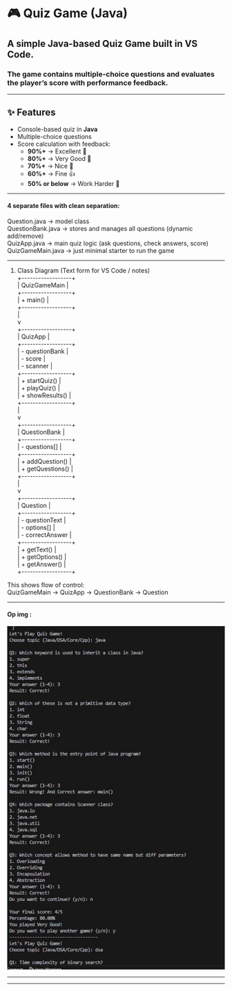 # 🎮 Quiz Game (Java)  

## A simple **Java-based Quiz Game** built in VS Code.    
### The game contains multiple-choice questions and evaluates the player’s score with performance feedback.  

---

## ✨ Features  
- Console-based quiz in **Java**  
- Multiple-choice questions  
- Score calculation with feedback:  
  - **90%+** → Excellent 🎯  
  - **80%+** → Very Good 💯  
  - **70%+** → Nice 🙂  
  - **60%+** → Fine 👍  
  - **50% or below** → Work Harder 💪  


**********************

#### 4 separate files with clean separation:  

Question.java → model class  
QuestionBank.java → stores and manages all questions (dynamic add/remove)   
QuizApp.java → main quiz logic (ask questions, check answers, score)    
QuizGameMain.java → just minimal starter to run the game  

****************************

1. Class Diagram (Text form for VS Code / notes)  
+------------------+  
|   QuizGameMain   |  
+------------------+  
| + main()         |  
+------------------+  
         |  
         v  
+------------------+  
|     QuizApp      |  
+------------------+  
| - questionBank   |  
| - score          |   
| - scanner        |  
+------------------+  
| + startQuiz()    |  
| + playQuiz()     |  
| + showResults()  |  
+------------------+  
         |  
         v  
+------------------+  
|   QuestionBank   |  
+------------------+  
| - questions[]    |  
+------------------+  
| + addQuestion()  |  
| + getQuestions() |  
+------------------+  
         |  
         v  
+------------------+  
|    Question      |  
+------------------+  
| - questionText   |  
| - options[]      |  
| - correctAnswer  |  
+------------------+  
| + getText()      |  
| + getOptions()   |  
| + getAnswer()    |  
+------------------+  
 

This shows flow of control:  
QuizGameMain → QuizApp → QuestionBank → Question  

*********************
#### Op img : 

![Game_op_img](op/op_Quiz_Game.jpg)

**************************


*********************
